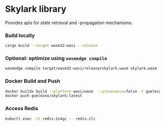 # Skylark library
Provides apis for state retrieval and -propagation mechanisms. 

### Build locally
```bash
cargo build --target wasm32-wasi --release
```
### Optional: optimize using `wasmedge compile`
```bash
wasmedge compile target/wasm32-wasi/release/skylark.wasm skylark.wasm
```
### Docker Build and Push
```bash
docker buildx build --platform wasi/wasm  --provenance=false -t guelmino/skylark:latest .
docker push guelmino/skylark:latest
```

### Access Redis
```bash
kubectl exec -it redis-2v4gc -- redis-cli
```


